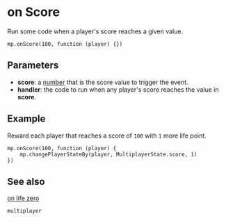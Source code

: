 # on Score

Run some code when a player's score reaches a given value.

```sig
mp.onScore(100, function (player) {})
```

## Parameters

* **score**: a [number](/types/number) that is the score value to trigger the event.
* **handler**: the code to run when any player's score reaches the value in **score**.

## Example

Reward each player that reaches a score of `100` with `1` more life point.

```blocks
mp.onScore(100, function (player) {
    mp.changePlayerStateBy(player, MultiplayerState.score, 1)
})
```

## See also

[on life zero](/reference/multiplayer/on-life-zero)

```package
multiplayer
```
